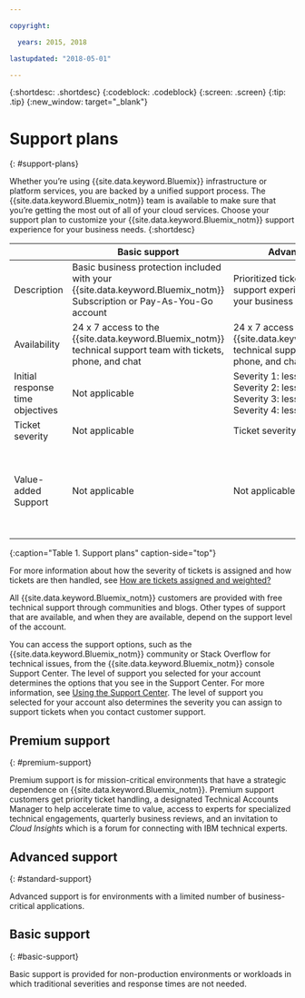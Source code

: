 ```yaml
---

copyright:

  years: 2015, 2018

lastupdated: "2018-05-01"

---
```



{:shortdesc: .shortdesc}
{:codeblock: .codeblock}
{:screen: .screen}
{:tip: .tip}
{:new_window: target="_blank"}

# Support plans
{: #support-plans}

Whether you’re using {{site.data.keyword.Bluemix}} infrastructure or platform services, you are backed by a unified support process. The {{site.data.keyword.Bluemix_notm}} team is available to make sure that you’re getting the most out of all of your cloud services. Choose your support plan to customize your {{site.data.keyword.Bluemix_notm}} support experience for your business needs.
{:shortdesc}

|  | Basic support | Advanced support | Premium support |
|-------------|-------------|-------------|-------------|
| Description |	Basic business protection included with your {{site.data.keyword.Bluemix_notm}} Subscription or Pay-As-You-Go account | Prioritized ticket handling and support experience aligned with your business needs | Client engagement aligned with your business outcomes to accelerate time-to-value |
| Availability | 24 x 7 access to the {{site.data.keyword.Bluemix_notm}} technical support team with tickets, phone, and chat | 24 x 7 access to the {{site.data.keyword.Bluemix_notm}} technical support team with tickets, phone, and chat | 24 x 7 access to the {{site.data.keyword.Bluemix_notm}} technical support team with tickets, phone, and chat |
| Initial response time objectives | Not applicable | Severity 1: less than 1 hour <br />Severity 2: less than 2 hours <br />Severity 3: less than 4 hours <br />Severity 4: less than 8 hours | Severity 1: less than 1 hour <br />Severity 2: less than 90 minutes <br />Severity 3: less than 2 hours <br />Severity 4: less than 4 hours |
| Ticket severity | Not applicable | Ticket severity ranking available | Ticket severity ranking available |
| Value-added Support | Not applicable | Not applicable | Technical Account Manager (TAM) assigned <br /><br />Quarterly business reviews<br /><br />Access to experts<br /><br />Invitation to *Cloud Insights* |
{:caption="Table 1. Support plans" caption-side="top"}

For more information about how the severity of tickets is assigned and how tickets are then handled, see [How are tickets assigned and weighted?](/docs/get-support/ticketweight.html)

All {{site.data.keyword.Bluemix_notm}} customers are provided with free technical support through communities and blogs. Other types of support that are available, and when they are available, depend on the support level of the account.

You can access the support options, such as the {{site.data.keyword.Bluemix_notm}} community or Stack Overflow for technical issues, from the {{site.data.keyword.Bluemix_notm}} console Support Center. The level of support you selected for your account determines the options that you see in the Support Center. For more information, see [Using the Support Center](/docs/get-support/howtogetsupport.html#using-avatar). The level of support you selected for your account also determines the severity you can assign to support tickets when you contact customer support.


## Premium support
{: #premium-support}

Premium support is for mission-critical environments that have a strategic dependence on {{site.data.keyword.Bluemix_notm}}. Premium support customers get priority ticket handling, a designated Technical Accounts Manager to help accelerate time to value, access to experts for specialized technical engagements, quarterly business reviews, and an invitation to *Cloud Insights* which is a forum for connecting with IBM technical experts.


## Advanced support
{: #standard-support}

Advanced support is for environments with a limited number of business-critical applications.

## Basic support
{: #basic-support}

Basic support is provided for non-production environments or workloads in which traditional severities and response times are not needed.

